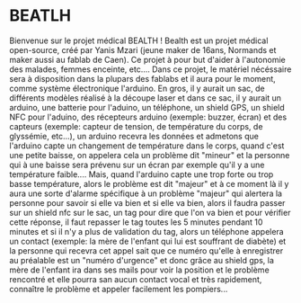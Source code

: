 # BEATLH
Bienvenue sur le projet médical BEALTH !
Bealth est un projet médical open-source, créé par Yanis Mzari (jeune maker de 16ans, Normands et maker aussi au fablab de Caen). Ce projet à pour but d'aider à l'autonomie des malades, femmes enceinte, etc....
Dans ce projet, le matériel nécéssaire sera à disposition dans la plupars des fablabs et il aura pour le moment, comme système électronique l'arduino.
En gros, il y aurait un sac, de différents modèles réalisé à la découpe laser et dans ce sac, il y aurait un arduino, une batterie pour l'aduino, un téléphone, un shield GPS, un shield NFC pour l'aduino, des récepteurs arduino (exemple: buzzer, écran) et des capteurs (exemple: capteur de tension, de température du corps, de glyssémie, etc...), un arduino recevra les données et admetons que l'arduino capte un changement de température dans le corps, quand c'est une petite baisse, on appelera cela un problème dit "mineur" et la personne qui à une baisse sera prévenu sur un écran par exemple qu'il y a une température faible....
Mais, quand l'arduino capte une trop forte ou trop basse température, alors le problème est dit "majeur" et à ce moment là il y aura une sorte d'alarme spécifique à un problème "majeur" qui alertera la personne pour savoir si elle va bien et si elle va bien, alors il faudra passer sur un shield nfc sur le sac, un tag pour dire que l'on va bien et pour vérifier cette réponse, il faut repasser le tag toutes les 5 minutes pendant 10 minutes et si il n'y a plus de validation du tag, alors un téléphone appelera un contact (exemple: la mère de l'enfant qui lui est souffrant de diabète) et la personne qui recevra cet appel sait que ce numéro qu'elle à enregistrer au préalable est un "numéro d'urgence" et donc grâce au shield gps, la mère de l'enfant ira dans ses mails pour voir la position et le problème rencontré et elle pourra san aucun contact vocal et très rapidement, connaître le problème et appeler facilement les pompiers...
